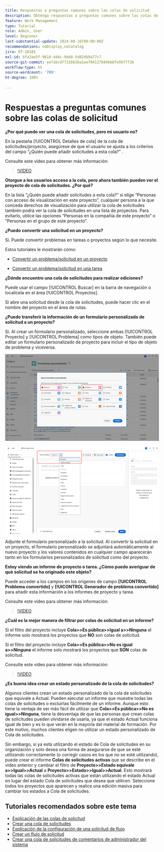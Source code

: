 ```yaml
---
title: Respuestas a preguntas comunes sobre las colas de solicitud
description: Obtenga respuestas a preguntas comunes sobre las colas de solicitud en [!DNL  Workfront].
feature: Work Management
type: Tutorial
role: Admin, User
level: Beginner
last-substantial-update: 2024-09-16T00:00:00Z
recommendations: noDisplay,noCatalog
jira: KT-10101
exl-id: bfa3ae5f-9618-444c-9eb8-5d82db9a77c7
source-git-commit: eefabcd7721663ba1ee704127b846b8fe95f7f3b
workflow-type: ht
source-wordcount: '709'
ht-degree: 100%

---
```


# Respuestas a preguntas comunes sobre las colas de solicitud

**¿Por qué puedo ver una cola de solicitudes, pero mi usuario no?**

En la pestaña [!UICONTROL Detalles de cola] de la cola de solicitudes/proyecto, asegúrese de que el usuario se ajusta a los criterios del campo “¿Quién puede añadir solicitudes a esta cola?” .

Consulte este vídeo para obtener más información:

>[!VIDEO](https://video.tv.adobe.com/v/3434156/?quality=12&learn=on)

**Otorgue a los usuarios acceso a la cola, pero ahora también pueden ver el proyecto de cola de solicitudes. ¿Por qué?**

En la lista “¿Quién puede añadir solicitudes a esta cola?” si elige “Personas con acceso de visualización en este proyecto”, cualquier persona a la que conceda derechos de visualización para utilizar la cola de solicitudes también podrá ver la cola de solicitudes en una lista de proyectos. Para evitarlo, utilice las opciones “Personas en la compañía de este proyecto” o “Personas en el grupo de este proyecto”.

**¿Puedo convertir una solicitud en un proyecto?**

Sí. Puede convertir problemas en tareas o proyectos según lo que necesite.

Estos tutoriales le mostrarán cómo:

* [Convertir un problema/solicitud en un proyecto](/help/manage-work/issues-requests/create-a-project-from-a-request.md)

* [Convertir un problema/solicitud en una tarea](/help/manage-work/issues-requests/convert-issues-to-other-work-items.md)

**¿Dónde encuentro una cola de solicitudes para realizar ediciones?**

Puede usar el campo [!UICONTROL Buscar] en la barra de navegación o localícela en el área [!UICONTROL Proyectos].

Si abre una solicitud desde la cola de solicitudes, puede hacer clic en el nombre del proyecto en el área de rutas.

**¿Puedo transferir la información de un formulario personalizado de solicitud a un proyecto?**

Sí. Al crear un formulario personalizado, seleccione ambas [!UICONTROL Proyecto] y [!UICONTROL Problema] como tipos de objeto. También puede editar un formulario personalizado de proyecto para incluir el tipo de objeto de problema y viceversa.

![Imagen que muestra cómo seleccionar 2 tipos de objetos al crear un formulario personalizado](assets/faq-image-1.png)

![Imagen que muestra cómo seleccionar 2 tipos de objetos al editar un formulario personalizado](assets/faq-image-2.png)

Adjunte el formulario personalizado a la solicitud. Al convertir la solicitud en un proyecto, el formulario personalizado se adjuntará automáticamente al nuevo proyecto y los valores contenidos en cualquier campo aparecerán tanto en los formularios personalizados de solicitud como del proyecto.

**Estoy viendo un informe de proyecto o tarea. ¿Cómo puedo averiguar de qué solicitud se ha originado este objeto?**

Puede acceder a los campos en los orígenes de campo **[!UICONTROL Problema convertido]** y **[!UICONTROL Generador de problema convertido]** para añadir esta información a los informes de proyecto y tarea.

Consulte este vídeo para obtener más información:

>[!VIDEO](https://video.tv.adobe.com/v/3434176/?quality=12&learn=on)


**¿Cuál es la mejor manera de filtrar por colas de solicitud en un informe?**

Si el filtro del proyecto incluye **Cola>>Es pública>>Igual a>>Ninguna** el informe solo mostrará los proyectos que **NO** son colas de solicitud.

Si el filtro del proyecto incluye **Cola>>Es pública>>No es igual a>>Ninguna** el informe solo mostrará los proyectos que **SON** colas de solicitud.

Consulte este vídeo para obtener más información:

>[!VIDEO](https://video.tv.adobe.com/v/3434329/?quality=12&learn=on)

**¿Es buena idea crear un estado personalizado de la cola de solicitudes?**

Algunos clientes crean un estado personalizado de la cola de solicitudes que equivale a Actual. Pueden ejecutar un informe que muestre todas las colas de solicitudes o excluirlas fácilmente de un informe. Aunque esto tiene la ventaja de ser más fácil de utilizar que **Cola>>Es pública>>No es igual>>Ninguna**, tiene la desventaja de que las personas que crean colas de solicitudes pueden olvidarse de usarla, ya que el estado Actual funciona igual de bien y es lo que verán en la mayoría del material de formación. Por este motivo, muchos clientes eligen no utilizar un estado personalizado de Cola de solicitudes.

Sin embargo, si ya está utilizando el estado de Cola de solicitudes en su organización y solo desea una forma de asegurarse de que se esté utilizando correctamente (o corregir casos en los que no se esté utilizando), puede crear el informe **Colas de solicitudes activas** que se describe en el vídeo anterior y cambiar el filtro de **Proyecto>>Estado equivale a>>Igual>>Actual** a **Proyecto>>Estado>>Igual>>Actual**. Esto mostrará todas las colas de solicitudes activas que están utilizando el estado Actual en lugar del estado Cola de solicitudes que desea que utilicen. Seleccione todos los proyectos que aparecen y realice una edición masiva para cambiar los estados a Cola de solicitudes.

## Tutoriales recomendados sobre este tema

* [Explicación de las colas de solicitud](/help/manage-work/request-queues/understand-request-queues.md)
* [Crear una cola de solicitudes](/help/manage-work/request-queues/create-a-request-queue.md)
* [Explicación de la configuración de una solicitud de flujo](/help/manage-work/request-queues/understand-settings-for-a-flow-request.md)
* [Crear un flujo de solicitud](/help/manage-work/request-queues/create-a-request-flow.md)
* [Crear una cola de solicitudes de comentarios de administrador del sistema](/help/manage-work/request-queues/create-a-system-admin-feedback-request-queue.md)
